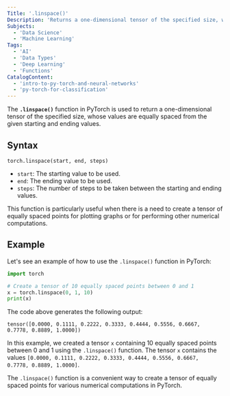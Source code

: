 ```yaml
---
Title: '.linspace()'
Description: 'Returns a one-dimensional tensor of the specified size, whose values are equally spaced from the given starting and ending values.'
Subjects:
  - 'Data Science'
  - 'Machine Learning'
Tags:
  - 'AI'
  - 'Data Types'
  - 'Deep Learning'
  - 'Functions'
CatalogContent:
  - 'intro-to-py-torch-and-neural-networks'
  - 'py-torch-for-classification'
---
```


The **`.linspace()`** function in PyTorch is used to return a one-dimensional tensor of the specified size, whose values are equally spaced from the given starting and ending values.

## Syntax

```pseudo
torch.linspace(start, end, steps)
```

- `start`: The starting value to be used.
- `end`: The ending value to be used.
- `steps`: The number of steps to be taken between the starting and ending values.

This function is particularly useful when there is a need to create a tensor of equally spaced points for plotting graphs or for performing other numerical computations.

## Example

Let's see an example of how to use the `.linspace()` function in PyTorch:

```py
import torch

# Create a tensor of 10 equally spaced points between 0 and 1
x = torch.linspace(0, 1, 10)
print(x)
```

The code above generates the following output:

```shell
tensor([0.0000, 0.1111, 0.2222, 0.3333, 0.4444, 0.5556, 0.6667, 0.7778, 0.8889, 1.0000])
```

In this example, we created a tensor `x` containing 10 equally spaced points between 0 and 1 using the `.linspace()` function. The tensor `x` contains the values `[0.0000, 0.1111, 0.2222, 0.3333, 0.4444, 0.5556, 0.6667, 0.7778, 0.8889, 1.0000]`.

The `.linspace()` function is a convenient way to create a tensor of equally spaced points for various numerical computations in PyTorch.
